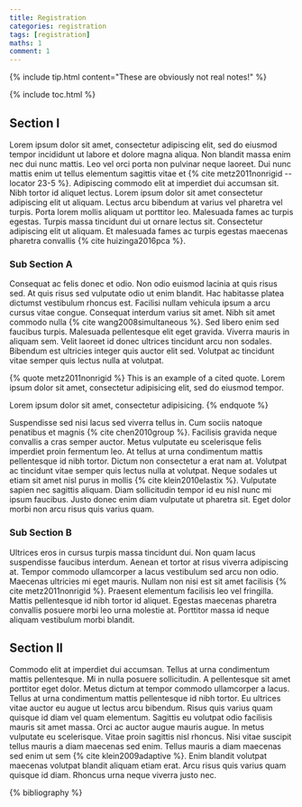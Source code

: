 ```yaml
---
title: Registration
categories: registration
tags: [registration]
maths: 1
comment: 1
---
```


{% include tip.html content="These are obviously not real notes!" %}

{% include toc.html %}

## Section I

Lorem ipsum dolor sit amet, consectetur adipiscing elit, sed do eiusmod tempor incididunt ut labore et dolore magna aliqua. Non blandit massa enim nec dui nunc mattis. Leo vel orci porta non pulvinar neque laoreet. Dui nunc mattis enim ut tellus elementum sagittis vitae et {% cite metz2011nonrigid --locator 23-5 %}. Adipiscing commodo elit at imperdiet dui accumsan sit. Nibh tortor id aliquet lectus. Lorem ipsum dolor sit amet consectetur adipiscing elit ut aliquam. Lectus arcu bibendum at varius vel pharetra vel turpis. Porta lorem mollis aliquam ut porttitor leo. Malesuada fames ac turpis egestas. Turpis massa tincidunt dui ut ornare lectus sit. Consectetur adipiscing elit ut aliquam. Et malesuada fames ac turpis egestas maecenas pharetra convallis {% cite huizinga2016pca %}.

### Sub Section A

Consequat ac felis donec et odio. Non odio euismod lacinia at quis risus sed. At quis risus sed vulputate odio ut enim blandit. Hac habitasse platea dictumst vestibulum rhoncus est. Facilisi nullam vehicula ipsum a arcu cursus vitae congue. Consequat interdum varius sit amet. Nibh sit amet commodo nulla {% cite wang2008simultaneous %}. Sed libero enim sed faucibus turpis. Malesuada pellentesque elit eget gravida. Viverra mauris in aliquam sem. Velit laoreet id donec ultrices tincidunt arcu non sodales. Bibendum est ultricies integer quis auctor elit sed. Volutpat ac tincidunt vitae semper quis lectus nulla at volutpat.

{% quote metz2011nonrigid %}
This is an example of a cited quote.
Lorem ipsum dolor sit amet, consectetur adipisicing elit,
sed do eiusmod tempor.

Lorem ipsum dolor sit amet, consectetur adipisicing.
{% endquote %}

Suspendisse sed nisi lacus sed viverra tellus in. Cum sociis natoque penatibus et magnis {% cite chen2010group %}. Facilisis gravida neque convallis a cras semper auctor. Metus vulputate eu scelerisque felis imperdiet proin fermentum leo. At tellus at urna condimentum mattis pellentesque id nibh tortor. Dictum non consectetur a erat nam at. Volutpat ac tincidunt vitae semper quis lectus nulla at volutpat. Neque sodales ut etiam sit amet nisl purus in mollis {% cite klein2010elastix %}. Vulputate sapien nec sagittis aliquam. Diam sollicitudin tempor id eu nisl nunc mi ipsum faucibus. Justo donec enim diam vulputate ut pharetra sit. Eget dolor morbi non arcu risus quis varius quam.

### Sub Section B

Ultrices eros in cursus turpis massa tincidunt dui. Non quam lacus suspendisse faucibus interdum. Aenean et tortor at risus viverra adipiscing at. Tempor commodo ullamcorper a lacus vestibulum sed arcu non odio. Maecenas ultricies mi eget mauris. Nullam non nisi est sit amet facilisis {% cite metz2011nonrigid %}. Praesent elementum facilisis leo vel fringilla. Mattis pellentesque id nibh tortor id aliquet. Egestas maecenas pharetra convallis posuere morbi leo urna molestie at. Porttitor massa id neque aliquam vestibulum morbi blandit.

## Section II

Commodo elit at imperdiet dui accumsan. Tellus at urna condimentum mattis pellentesque. Mi in nulla posuere sollicitudin. A pellentesque sit amet porttitor eget dolor. Metus dictum at tempor commodo ullamcorper a lacus. Tellus at urna condimentum mattis pellentesque id nibh tortor. Eu ultrices vitae auctor eu augue ut lectus arcu bibendum. Risus quis varius quam quisque id diam vel quam elementum. Sagittis eu volutpat odio facilisis mauris sit amet massa. Orci ac auctor augue mauris augue. In metus vulputate eu scelerisque. Vitae proin sagittis nisl rhoncus. Nisi vitae suscipit tellus mauris a diam maecenas sed enim. Tellus mauris a diam maecenas sed enim ut sem {% cite klein2009adaptive %}. Enim blandit volutpat maecenas volutpat blandit aliquam etiam erat. Arcu risus quis varius quam quisque id diam. Rhoncus urna neque viverra justo nec.


{% bibliography %}

